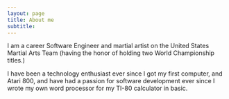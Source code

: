```yaml
---
layout: page
title: About me
subtitle: 
---
```


I am a career Software Engineer and martial artist on the United States Martial Arts Team (having the honor of holding
two World Championship titles.)

I have been a technology enthusiast ever since I got my first computer, and Atari 800, and have had a passion for
software development ever since I wrote my own word processor for my TI-80 calculator in basic.

